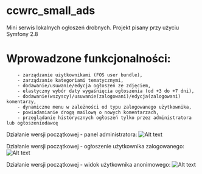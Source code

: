 # ccwrc_small_ads

Mini serwis lokalnych ogłoszeń drobnych. Projekt pisany przy użyciu Symfony 2.8

# Wprowadzone funkcjonalności: 
        - zarządzanie użytkownikami (FOS user bundle), 
        - zarządzanie kategoriami tematycznymi, 
        - dodawanie/usuwanie/edycja ogłoszeń ze zdjęciem,
        - elastyczny wybór daty wygaśnięcia ogłoszenia (od +3 do +7 dni),
        - dodawanie(wszyscy)/usuwanie(zalogowani)/edycja(zalogowani) komentarzy,
        - dynamiczne menu w zależności od typu zalogowanego użytkownika,
        - powiadamianie drogą mailową o nowych komentarzach,
        - przeglądanie historycznych ogłoszeń tylko przez administratora lub ogłoszeniodawcę


Działanie wersji początkowej - panel administratora:
![Alt text](https://images86.fotosik.pl/19/59fca987d6fcc30a.png "admin_screen")

Działanie wersji początkowej - ogłoszenie użytkownika zalogowanego:
![Alt text](https://images85.fotosik.pl/19/56dfd881b5129778.png "user_screen")

Działanie wersji początkowej - widok użytkownika anonimowego:
![Alt text](https://images85.fotosik.pl/19/62268bb666c37660.png "anonymous_screen")






        


